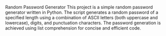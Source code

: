 Random Password Generator
This project is a simple random password generator written in Python. The script generates a random password of a specified length using a combination of ASCII letters (both uppercase and lowercase), digits, and punctuation characters. The password generation is achieved using list comprehension for concise and efficient code.


